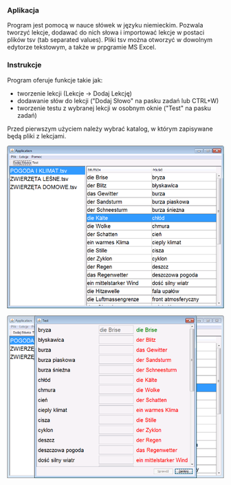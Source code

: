 ### Aplikacja
Program jest pomocą w nauce słówek w języku niemieckim. Pozwala tworzyć lekcje, dodawać do nich słowa i importować lekcje w postaci plików tsv (tab separated values). Pliki tsv można otworzyć w dowolnym edytorze tekstowym, a także w prpgramie MS Excel.

### Instrukcje
Program oferuje funkcje takie jak:
- tworzenie lekcji (Lekcje -> Dodaj Lekcję)
- dodawanie słów do lekcji ("Dodaj Słowo" na pasku zadań lub CTRL+W)
- tworzenie testu z wybranej lekcji w osobnym oknie ("Test" na pasku zadań)

Przed pierwszym użyciem należy wybrać katalog, w którym zapisywane będą pliki z lekcjami.

![image1](resources/images/image1.png "image1")

![image2](resources/images/image2.png "image2")
